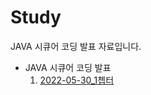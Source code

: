 # Study  
JAVA 시큐어 코딩 발표 자료입니다.
   
* JAVA 시큐어 코딩 발표
    1. [2022-05-30_1쳅터]( https://github.com/seuhong98/Study/blob/main/%EC%94%A8%EC%A6%88%EC%86%8C%ED%94%84%ED%8A%B8_%EC%9E%A5%EA%B8%B0%20%EC%9D%B8%ED%84%B4%EC%89%BD%20%EC%8A%A4%ED%84%B0%EB%94%94/2022-05-30/JAVA%EC%8B%9C%ED%81%90%EC%96%B4%EC%BD%94%EB%94%A9_1%EC%B3%85%ED%84%B0%20%EC%9A%94%EC%95%BD.pptx )  


